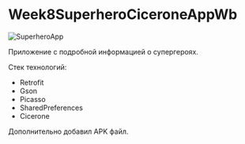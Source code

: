 # Week8SuperheroCiceroneAppWb
![SuperheroApp](https://user-images.githubusercontent.com/100588670/178143709-d283a0d6-eddb-4dbd-bb60-32dbad9d0334.png)

Приложение с подробной информацией о супергероях.

Стек технологий:
  - Retrofit
  - Gson
  - Picasso
  - SharedPreferences
  - Cicerone
 
Дополнительно добавил APK файл.
